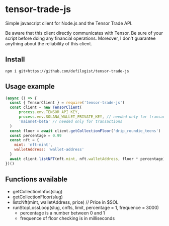 # tensor-trade-js

Simple javascript client for Node.js and the Tensor Trade API.

Be aware that this client directly communicates with Tensor. Be sure of your
script before doing any financial operations. Moreover, I don't guarantee
anything about the reliability of this client.

## Install

```
npm i git+https://github.com/defilogist/tensor-trade-js
```

## Usage example

```javascript
(async () => {
  const { TensorClient } = require('tensor-trade-js')
  const client = new TensorClient(
      process.env.TENSOR_API_KEY,
      process.env.SOLANA_WALLET_PRIVATE_KEY, // needed only for transactions
      'mainnet-beta' // needed only for transactions
  )
  const floor = await client.getCollectionFloor('drip_roundie_teens')
  const percentage = 0.99
  const nft = {
    mint: 'nft-mint',
    walletAddress: 'wallet-address'
  }
  await client.listNFT(nft.mint, nft.walletAddress, floor * percentage)
})()

```

## Functions available

* getCollectionInfos(slug)
* getCollectionFloor(slug)
* listcNft(mint, walletAddress, price) // Price in $SOL
* runStopLossLoop(slug, cnfts, limit, percentage = 1, frequence = 3000)
  * percentage is a number between 0 and 1
  * frequence of floor checking is in milliseconds
